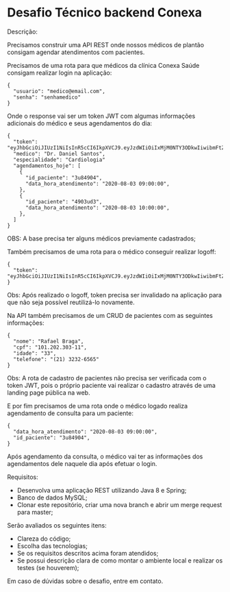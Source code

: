 # Desafio Técnico backend Conexa

Descrição:

Precisamos construir uma API REST onde nossos médicos de plantão consigam agendar atendimentos com pacientes.

Precisamos de uma rota para que médicos da clínica Conexa Saúde consigam realizar login na aplicação:
```
{
  "usuario": "medico@email.com",
  "senha": "senhamedico"
}
```

Onde o response vai ser um token JWT com algumas informações adicionais do médico e seus agendamentos do dia:
```
{
  "token": "eyJhbGciOiJIUzI1NiIsInR5cCI6IkpXVCJ9.eyJzdWIiOiIxMjM0NTY3ODkwIiwibmFtZSI6IkpvaG4gRG9lIiwiaWF0IjoxNTE2MjM5MDIyfQ.SflKxwRJSMeKKF2QT4fwpMeJf36POk6yJV_adQssw5c",
  "medico": "Dr. Daniel Santos",
  "especialidade": "Cardiologia"
  "agendamentos_hoje": [
    {
      "id_paciente": "3u84904",
      "data_hora_atendimento": "2020-08-03 09:00:00",
    },
    {
      "id_paciente": "4903ud3",
      "data_hora_atendimento": "2020-08-03 10:00:00",
    },
  ]
}
```
OBS: A base precisa ter alguns médicos previamente cadastrados;


Também precisamos de uma rota para o médico conseguir realizar logoff:
```
{
  "token": "eyJhbGciOiJIUzI1NiIsInR5cCI6IkpXVCJ9.eyJzdWIiOiIxMjM0NTY3ODkwIiwibmFtZSI6IkpvaG4gRG9lIiwiaWF0IjoxNTE2MjM5MDIyfQ.SflKxwRJSMeKKF2QT4fwpMeJf36POk6yJV_adQssw5c"
}
```
Obs: Após realizado o logoff, token precisa ser invalidado na aplicação para que não seja possível reutilizá-lo novamente. 


Na API também precisamos de um CRUD de pacientes com as seguintes informações:
```
{
  "nome": "Rafael Braga",
  "cpf": "101.202.303-11",
  "idade": "33",
  "telefone": "(21) 3232-6565"
}
```
Obs: A rota de cadastro de pacientes não precisa ser verificada com o token JWT, pois o próprio paciente vai realizar o cadastro através de uma landing page pública na web.

E por fim precisamos de uma rota onde o médico logado realiza agendamento de consulta para um paciente:
```
{
  "data_hora_atendimento": "2020-08-03 09:00:00",
  "id_paciente": "3u84904",
}
```
Após agendamento da consulta, o médico vai ter as informações dos agendamentos dele naquele dia após efetuar o login. 


Requisitos:
* Desenvolva uma aplicação REST utilizando Java 8 e Spring;
* Banco de dados MySQL;
* Clonar este repositório, criar uma nova branch e abrir um merge request para master;


Serão avaliados os seguintes itens:
* Clareza do código;
* Escolha das tecnologias;
* Se os requisitos descritos acima foram atendidos;
* Se possui descrição clara de como montar o ambiente local e realizar os testes (se houverem);

Em caso de dúvidas sobre o desafio, entre em contato.






